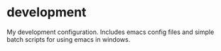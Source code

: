 # development 
My development configuration. Includes emacs config files and simple batch scripts for using emacs in windows.
